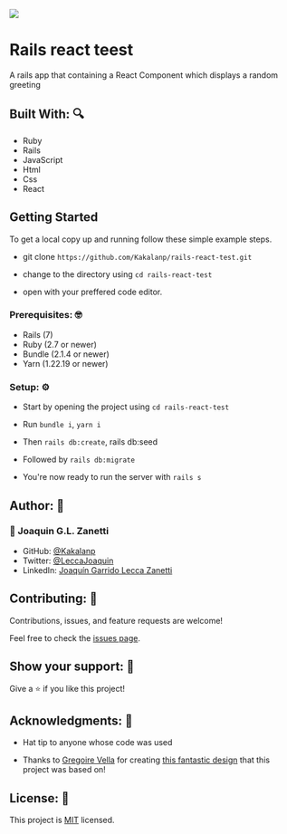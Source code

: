![](https://img.shields.io/badge/Microverse-blueviolet)

# Rails react teest

A rails app that containing a React Component which displays a random greeting

## Built With: 🔍

- Ruby
- Rails
- JavaScript
- Html
- Css
- React

## Getting Started

 To get a local copy up and running follow these simple example steps.
- git clone  `https://github.com/Kakalanp/rails-react-test.git`

- change to the directory using `cd rails-react-test`

- open with your preffered code editor.


### Prerequisites: 🤓

- Rails (7)
- Ruby (2.7 or newer)
- Bundle (2.1.4 or newer)
- Yarn (1.22.19 or newer)

### Setup: ⚙️

- Start by opening the project using `cd rails-react-test`

- Run `bundle i`, `yarn i`

- Then `rails db:create`, rails db:seed

- Followed by `rails db:migrate`

- You're now ready to run the server with `rails s`

## Author: 👋

### 👤 Joaquin G.L. Zanetti
- GitHub: [@Kakalanp](https://github.com/Kakalanp)
- Twitter: [@LeccaJoaquin](https://twitter.com/LeccaJoaquin)
- LinkedIn: [Joaquín Garrido Lecca Zanetti](https://www.linkedin.com/in/joaquin-garrido-lecca-zanetti/)

## Contributing: 🤝

Contributions, issues, and feature requests are welcome!

Feel free to check the [issues page](../../issues/).

## Show your support: 🌟

Give a ⭐️ if you like this project!

## Acknowledgments: 📝

- Hat tip to anyone whose code was used

- Thanks to [Gregoire Vella](https://www.behance.net/gregoirevella) for creating [this fantastic design](https://www.behance.net/gallery/19759151/Snapscan-iOs-design-and-branding?tracking_source=) that this project was based on!

## License: :monocle_face:

This project is [MIT](./LICENSE) licensed.
